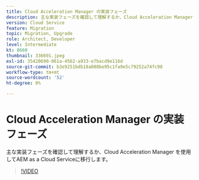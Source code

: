 ```yaml
---
title: Cloud Acceleration Manager の実装フェーズ
description: 主な実装フェーズを確認して理解するか、Cloud Acceleration Manager を使用してAEM as a Cloud Serviceに移行します。
version: Cloud Service
feature: Migration
topic: Migration, Upgrade
role: Architect, Developer
level: Intermediate
kt: 8660
thumbnail: 336691.jpeg
exl-id: 35420690-061a-4562-a933-e7bacd9e116d
source-git-commit: b3e9251bdb18a008be95c1fa9e5c79252a74fc98
workflow-type: tm+mt
source-wordcount: '52'
ht-degree: 0%

---
```


# Cloud Acceleration Manager の実装フェーズ

主な実装フェーズを確認して理解するか、Cloud Acceleration Manager を使用してAEM as a Cloud Serviceに移行します。

>[!VIDEO](https://video.tv.adobe.com/v/336691?quality=12&learn=on)
